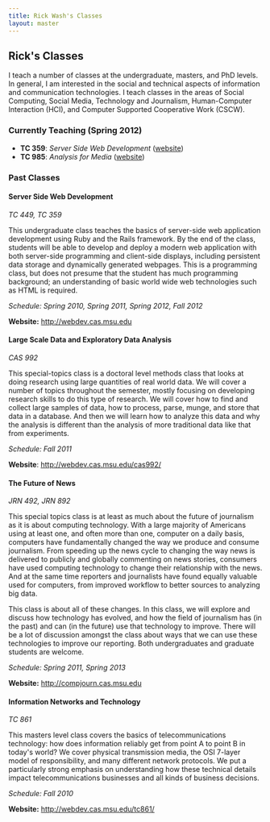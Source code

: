 ```yaml
---
title: Rick Wash's Classes
layout: master
---
```


Rick's Classes
--------------

I teach a number of classes at the undergraduate, masters, and PhD levels.  In general, I am interested in the social
and technical aspects of information and communication technologies.  I teach classes in the areas of Social Computing,
Social Media, Technology and Journalism, Human-Computer Interaction (HCI), and Computer Supported Cooperative Work
(CSCW).

### Currently Teaching (Spring 2012)

* **TC 359**: *Server Side Web Development*   ([website](http://webdev.cas.msu.edu))
* **TC 985**: *Analysis for Media*      ([website](http://edhar.cas.msu.edu/tc985))

### Past Classes

#### Server Side Web Development

*TC 449, TC 359*  

This undergraduate class teaches the basics of server-side web application development using Ruby and the Rails
framework. By the end of the class, students will be able to develop and deploy a modern web application with both
server-side programming and client-side displays, including persistent data storage and dynamically generated webpages.
This is a programming class, but does not presume that the student has much programming background; an understanding of
basic world wide web technologies such as HTML is required.

*Schedule: Spring 2010, Spring 2011, Spring 2012, Fall 2012*

**Website:** <http://webdev.cas.msu.edu>

#### Large Scale Data and Exploratory Data Analysis

*CAS 992*

This special-topics class is a doctoral level methods class that looks at doing research using large quantities of real
world data. We will cover a number of topics throughout the semester, mostly focusing on developing research skills to
do this type of research. We will cover how to find and collect large samples of data, how to process, parse, munge, and
store that data in a database. And then we will learn how to analyze this data and why the analysis is different than
the analysis of more traditional data like that from experiments.

*Schedule: Fall 2011*

**Website**: <http://webdev.cas.msu.edu/cas992/>

#### The Future of News

*JRN 492, JRN 892*

This special topics class is at least as much about the future of journalism as it is about computing technology. With a
large majority of Americans using at least one, and often more than one, computer on a daily basis, computers have
fundamentally changed the way we produce and consume journalism. From speeding up the news cycle to changing the way
news is delivered to publicly and globally commenting on news stories, consumers have used computing technology to
change their relationship with the news. And at the same time reporters and journalists have found equally valuable used
for computers, from improved workflow to better sources to analyzing big data.

This class is about all of these changes. In this class, we will explore and discuss how technology has evolved, and how
the field of journalism has (in the past) and can (in the future) use that technology to improve. There will be a lot of
discussion amongst the class about ways that we can use these technologies to improve our reporting. Both undergraduates
and graduate students are welcome.

*Schedule: Spring 2011, Spring 2013*

**Website:** <http://compjourn.cas.msu.edu>

#### Information Networks and Technology

*TC 861*

This masters level class covers the basics of telecommunications technology: how does information reliably get from
point A to point B in today's world? We cover physical transmission media, the OSI 7-layer model of responsibility, and
many different network protocols. We put a particularly strong emphasis on understanding how these technical details
impact telecommunications businesses and all kinds of business decisions.

*Schedule: Fall 2010*

**Website:** <http://webdev.cas.msu.edu/tc861/>
